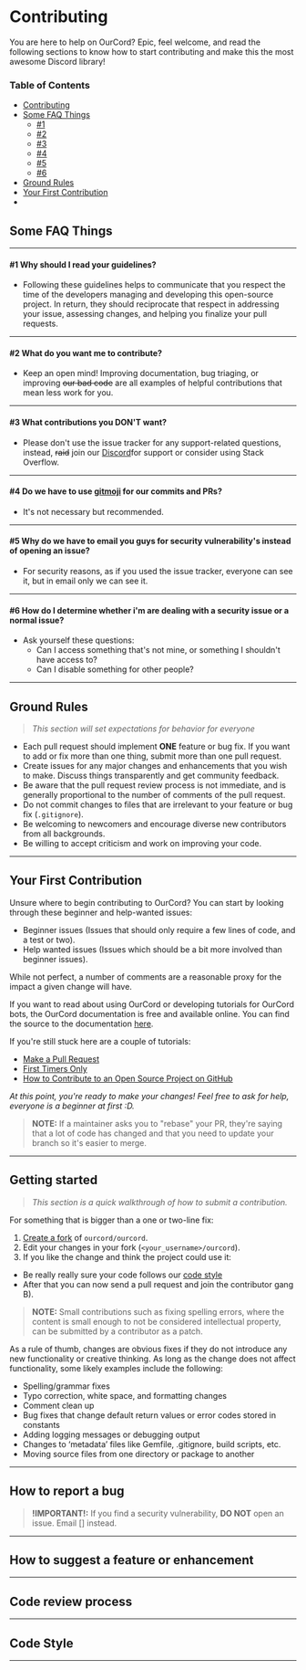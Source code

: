 # Contributing
You are here to help on OurCord? Epic, feel welcome, and read the following sections to know how to start contributing and make this the most awesome Discord library!


### Table of Contents
- [Contributing](#contributing)
- [Some FAQ Things](#some-faq-things)
  - [#1](#)
  - [#2](#)
  - [#3](#)
  - [#4](#)
  - [#5](#)
  - [#6](#)
- [Ground Rules](#ground-rules)
- [Your First Contribution](#your-first-contribution)
- 



## Some FAQ Things

----

#### __#1__ Why should I read your guidelines?
  - Following these guidelines helps to communicate that you respect the time of the developers managing and developing this open-source project. In return, they should reciprocate that respect in addressing your issue, assessing changes, and helping you finalize your pull requests.

---- 

#### __#2__ What do you want me to contribute?
  - Keep an open mind! Improving documentation, bug triaging, or improving ~~our bad code~~ are all examples of helpful contributions that mean less work for you.

---- 

#### __#3__ What contributions you __DON'T__ want?
  - Please don't use the issue tracker for any support-related questions, instead, ~~raid~~ join our [Discord](https://discord.gg/3yDQKDXXdk "Discord Invite- Our Palce")for support or consider using Stack Overflow.
----

#### __#4__ Do we have to use [gitmoji](https://gitmoji.dev/ "Gitmoji") for our commits and PRs?
  - It's not necessary but recommended. 
  
----

#### __#5__ Why do we have to email you guys for security vulnerability's instead of opening an issue?
  - For security reasons, as if you used the issue tracker, everyone can see it, but in email only we can see it.
  
----

#### __#6__ How do I determine whether i'm are dealing with a security issue or a normal issue?
  - Ask yourself these questions:
    - Can I access something that's not mine, or something I shouldn't have access to?
    - Can I disable something for other people?
  
----

## Ground Rules
> _This section will set expectations for behavior for everyone_

* Each pull request should implement __ONE__ feature or bug fix. If you want to add or fix more than one thing, submit more than one pull request.
* Create issues for any major changes and enhancements that you wish to make. Discuss things transparently and get community feedback.
* Be aware that the pull request review process is not immediate, and is generally proportional to the number of comments of the pull request.
* Do not commit changes to files that are irrelevant to your feature or bug fix (`.gitignore`).
* Be welcoming to newcomers and encourage diverse new contributors from all backgrounds.
* Be willing to accept criticism and work on improving your code.

----

## Your First Contribution
Unsure where to begin contributing to OurCord? You can start by looking through these beginner and help-wanted issues:


* Beginner issues (Issues that should only require a few lines of code, and a test or two).
* Help wanted issues (Issues which should be a bit more involved than beginner issues).


While not perfect, a number of comments are a reasonable proxy for the impact a given change will have.

If you want to read about using OurCord or developing tutorials for OurCord bots, the OurCord documentation is free and available online. You can find the source to the documentation [here](https://ourcord.js.org "OurCord Documentation").

If you're still stuck here are a couple of tutorials: 

* [Make a Pull Request](http://makeapullrequest.com/ "Make a Pull Request") 
* [First Timers Only](http://www.firsttimersonly.com/ "First Timers Only")
* [How to Contribute to an Open Source Project on GitHub](https://egghead.io/series/how-to-contribute-to-an-open-source-project-on-github "How to Contribute to an Open Source Project on GitHub")


_At this point, you're ready to make your changes! Feel free to ask for help, everyone is a beginner at first :D._

> __NOTE:__ If a maintainer asks you to "rebase" your PR, they're saying that a lot of code has changed and that you need to update your branch so it's easier to merge.

----

## Getting started
> _This section is a quick walkthrough of how to submit a contribution._

For something that is bigger than a one or two-line fix:
1. [Create a fork](https://help.github.com/forking/) of `ourcord/ourcord`.
2. Edit your changes in your fork (`<your_username>/ourcord`).
3. If you like the change and think the project could use it:
  * Be really really sure your code follows our [code style](#code-style)
  * After that you can now send a pull request and join the contributor gang B).


> __NOTE:__ Small contributions such as fixing spelling errors, where the content is small enough to not be considered intellectual property, can be submitted by a contributor as a patch.

As a rule of thumb, changes are obvious fixes if they do not introduce any new functionality or creative thinking. As long as the change does not affect functionality, some likely examples include the following:
* Spelling/grammar fixes
* Typo correction, white space, and formatting changes
* Comment clean up
* Bug fixes that change default return values or error codes stored in constants
* Adding logging messages or debugging output
* Changes to ‘metadata’ files like Gemfile, .gitignore, build scripts, etc.
* Moving source files from one directory or package to another

----

## How to report a bug
> __!IMPORTANT!:__ If you find a security vulnerability, __DO NOT__ open an issue. Email [] instead. 

----

## How to suggest a feature or enhancement

----

## Code review process

----

## Code Style

----
